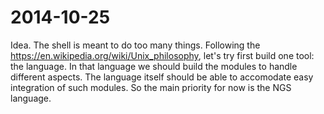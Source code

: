 2014-10-25
==========

Idea. The shell is meant to do too many things. Following the <https://en.wikipedia.org/wiki/Unix_philosophy>, let's try first build one tool: the language. In that language we should build the modules to handle different aspects. The language itself should be able to accomodate easy integration of such modules. So the main priority for now is the NGS language.
